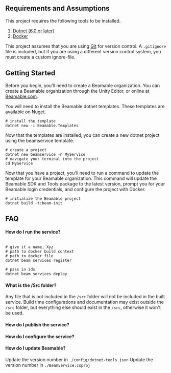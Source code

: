 ## Requirements and Assumptions
This project requires the following tools to be installed.
1. [Dotnet (6.0 or later)](https://dotnet.microsoft.com/en-us/download)
2. [Docker](https://www.docker.com/products/docker-desktop/)

This project assumes that you are using [Git](https://git-scm.com/) for version control. 
A `.gitignore` file is included, but if you are using a different version control system, you 
must create a custom ignore-file.

## Getting Started

Before you begin, you'll need to create a Beamable organization.
You can create a Beamable organization through the Unity Editor, or online at [Beamable.com](https://beta-portal.beamable.com/signup/registration/).

You will need to install the Beamable dotnet templates. 
These templates are available on Nuget.
```shell
# install the template
dotnet new -i Beamable.Templates
```

Now that the templates are installed, you can create a new dotnet project using the beamservice template.
```shell
# create a project
dotnet new beamservice -n MyService
# navigate your terminal into the project
cd MyService
```

Now that you have a project, you'll need to run a command to update the template for your Beamable organization.
This command will update the Beamable SDK and Tools package to the latest version, prompt you for 
your Beamable login credentials, and configure the project with Docker.

```shell
# initialize the Beamable project
dotnet build -t:beam-init
```


## FAQ

#### How do I run the service?
```shell

# give it a name, Xyz
# path to docker build context
# path to docker file
dotnet beam services register

# pass in ids
dotnet beam services deploy 

```

#### What is the /Src folder?
Any file that is not included in the `/src` folder will not be included in the built service.
Build time configurations and documentation may exist outside the `/src` folder, but everything
else should exist in the `/src`, otherwise it won't be used. 

#### How do I publish the service?

#### How do I configure the service?

#### How do I update Beamable?
Update the version number in `./config/dotnet-tools.json`
Update the version number in `./BeamService.csproj`
